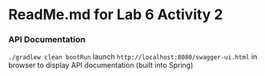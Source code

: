 # ReadMe.md for Lab 6 Activity 2

### API Documentation
`./gradlew clean bootRun`
launch `http://localhost:8080/swagger-ui.html` in browser to display API documentation (built into Spring)